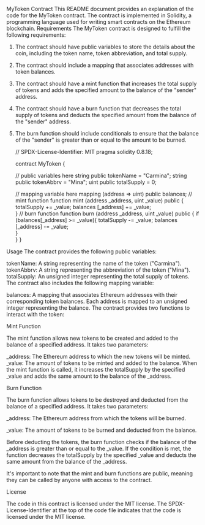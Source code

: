 MyToken Contract
This README document provides an explanation of the code for the MyToken contract. The contract is implemented in Solidity, a programming language used for writing smart contracts on the Ethereum blockchain.
Requirements
The MyToken contract is designed to fulfill the following requirements:
1.	The contract should have public variables to store the details about the coin, including the token name, token abbreviation, and total supply.
2.	The contract should include a mapping that associates addresses with token balances.
3.	The contract should have a mint function that increases the total supply of tokens and adds the specified amount to the balance of the "sender" address.
4.	The contract should have a burn function that decreases the total supply of tokens and deducts the specified amount from the balance of the "sender" address.
5.	The burn function should include conditionals to ensure that the balance of the "sender" is greater than or equal to the amount to be burned.


    // SPDX-License-Identifier: MIT
    pragma solidity 0.8.18;

    contract MyToken {

    // public variables here
    string public tokenName = "Carmina";
    string public tokenAbbrv = "Mina";
    uint public totalSupply = 0;

    // mapping variable here
    mapping (address => uint) public balances;
    // mint function
    function mint (address _address, uint _value) public {
        totalSupply += _value;
        balances [_address] += _value;    
    }
    // burn function
    function burn (address _address, uint _value) public {
        if (balances[_address] >= _value){
        totalSupply -= _value;
        balances [_address] -= _value;  
            }   
        }
    }


Usage
The contract provides the following public variables:

tokenName: A string representing the name of the token ("Carmina").
tokenAbbrv: A string representing the abbreviation of the token ("Mina").
totalSupply: An unsigned integer representing the total supply of tokens.
The contract also includes the following mapping variable:

balances: A mapping that associates Ethereum addresses with their corresponding token balances. Each address is mapped to an unsigned integer representing the balance.
The contract provides two functions to interact with the token:

Mint Function

The mint function allows new tokens to be created and added to the balance of a specified address. It takes two parameters:

_address: The Ethereum address to which the new tokens will be minted.
_value: The amount of tokens to be minted and added to the balance.
When the mint function is called, it increases the totalSupply by the specified _value and adds the same amount to the balance of the _address.

Burn Function

The burn function allows tokens to be destroyed and deducted from the balance of a specified address. It takes two parameters:

_address: The Ethereum address from which the tokens will be burned.

_value: The amount of tokens to be burned and deducted from the balance.

Before deducting the tokens, the burn function checks if the balance of the _address is greater than or equal to the _value. If the condition is met, the function decreases the totalSupply by the specified _value and deducts the same amount from the balance of the _address.

It's important to note that the mint and burn functions are public, meaning they can be called by anyone with access to the contract.

License

The code in this contract is licensed under the MIT license. The SPDX-License-Identifier at the top of the code file indicates that the code is licensed under the MIT license.

